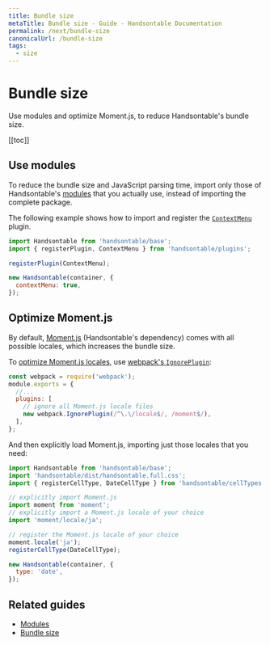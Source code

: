 ```yaml
---
title: Bundle size
metaTitle: Bundle size - Guide - Handsontable Documentation
permalink: /next/bundle-size
canonicalUrl: /bundle-size
tags:
  - size
---
```


# Bundle size

Use modules and optimize Moment.js, to reduce Handsontable's bundle size.

[[toc]]

## Use modules

To reduce the bundle size and JavaScript parsing time, import only those of Handsontable's [modules](@/guides/building-and-tooling/modules.md) that you actually use, instead of importing the complete package.

The following example shows how to import and register the [`ContextMenu`](@/api/contextMenu.md) plugin.

```js
import Handsontable from 'handsontable/base';
import { registerPlugin, ContextMenu } from 'handsontable/plugins';

registerPlugin(ContextMenu);

new Handsontable(container, {
  contextMenu: true,
});
```

## Optimize Moment.js

By default, [Moment.js](https://momentjs.com/) (Handsontable's dependency) comes with all possible locales, which increases the bundle size.

To [optimize Moment.js locales](https://github.com/jmblog/how-to-optimize-momentjs-with-webpack), use [webpack's `IgnorePlugin`](https://webpack.js.org/plugins/ignore-plugin/):

```js
const webpack = require('webpack');
module.exports = {
  //...
  plugins: [
    // ignore all Moment.js locale files
    new webpack.IgnorePlugin(/^\.\/locale$/, /moment$/),
  ],
};
```

And then explicitly load Moment.js, importing just those locales that you need:

```js
import Handsontable from 'handsontable/base';
import 'handsontable/dist/handsontable.full.css';
import { registerCellType, DateCellType } from 'handsontable/cellTypes';

// explicitly import Moment.js
import moment from 'moment';
// explicitly import a Moment.js locale of your choice
import 'moment/locale/ja';

// register the Moment.js locale of your choice
moment.locale('ja');
registerCellType(DateCellType);

new Handsontable(container, {
  type: 'date',
});
```

## Related guides

- [Modules](@/guides/building-and-tooling/modules.md)
- [Bundle size](@/guides/optimization/bundle-size.md)